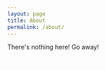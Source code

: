 ```yaml
---
layout: page
title: About
permalink: /about/
---
```


There's nothing here! Go away!

<font color='white'>There's nothing here either!</font>
